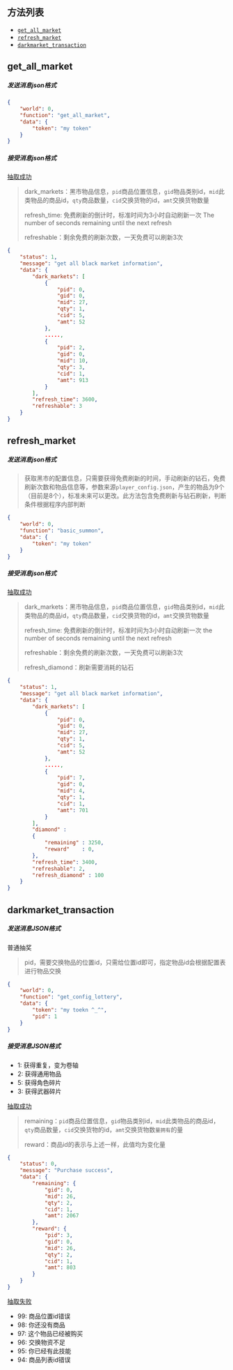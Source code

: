 ## 方法列表

* [`get_all_market`](##get_all_market)
* [`refresh_market`](##refresh_market)
* [`darkmarket_transaction`](##darkmarket_transaction)

## get_all_market

##### 发送消息json格式


```json
{
	"world": 0,
	"function": "get_all_market",
	"data": {
		"token": "my token"
	}
}
```

##### 接受消息json格式

[抽取成功]()

> dark_markets：黑市物品信息，`pid`商品位置信息，`gid`物品类别id，`mid`此类物品的商品id，`qty`商品数量，`cid`交换货物的id，`amt`交换货物数量
>
> refresh_time: 免费刷新的倒计时，标准时间为3小时自动刷新一次 The number of seconds remaining until the next refresh
>
> refreshable：剩余免费的刷新次数，一天免费可以刷新3次
>

```json
{
	"status": 1,
	"message": "get all black market information",
	"data": {
		"dark_markets": [
			{
				"pid": 0,
				"gid": 0,
				"mid": 27,
				"qty": 1,
				"cid": 5,
				"amt": 52
			},
			.....,
			{
				"pid": 2,
				"gid": 0,
				"mid": 10,
				"qty": 3,
				"cid": 1,
				"amt": 913
			}
		],
		"refresh_time": 3600,
		"refreshable": 3
	}
}
```



## refresh_market

##### 发送消息json格式

> 获取黑市的配置信息，只需要获得免费刷新的时间，手动刷新的钻石，免费刷新次数和物品信息等，参数来源`player_config.json`，产生的物品为9个（目前是8个），标准未来可以更改。此方法包含免费刷新与钻石刷新，判断条件根据程序内部判断

```json
{
	"world": 0,
	"function": "basic_summon",
	"data": {
		"token": "my token"
	}
}
```

##### 接受消息json格式

[抽取成功]()

> dark_markets：黑市物品信息，`pid`商品位置信息，`gid`物品类别id，`mid`此类物品的商品id，`qty`商品数量，`cid`交换货物的id，`amt`交换货物数量
>
> refresh_time: 免费刷新的倒计时，标准时间为3小时自动刷新一次 the number of seconds remaining until the next refresh
>
> refreshable：剩余免费的刷新次数，一天免费可以刷新3次
>
> refresh_diamond：刷新需要消耗的钻石

```json
{
	"status": 1,
	"message": "get all black market information",
	"data": {
		"dark_markets": [
			{
				"pid": 0,
				"gid": 0,
				"mid": 27,
				"qty": 1,
				"cid": 5,
				"amt": 52
			},
			.....,
			{
				"pid": 7,
				"gid": 0,
				"mid": 4,
				"qty": 1,
				"cid": 1,
				"amt": 701
			}
		],
		"diamond" :
		{
			"remaining" : 3250,
			"reward"    : 0,
		},
		"refresh_time": 3400,
		"refreshable": 2,
		"refresh_diamond" : 100
	}
}
```



## darkmarket_transaction

##### 发送消息JSON格式

普通抽奖

> pid，需要交换物品的位置id，只需给位置id即可，指定物品id会根据配置表进行物品交换

```json
{
	"world": 0, 
	"function": "get_config_lottery",
	"data": {
		"token": "my toekn ^_^",
		"pid": 1
	}
}
```

##### 接受消息JSON格式

* 1: 获得重复，变为卷轴
* 2: 获得通用物品
* 5: 获得角色碎片
* 3: 获得武器碎片

[抽取成功]()

> remaining：`pid`商品位置信息，`gid`物品类别id，`mid`此类物品的商品id，`qty`商品数量，`cid`交换货物的id，`amt`交换货物数`量拥有`的量
>
> reward：商品id的表示与上述一样，此值均为变化量

```json
{
	"status": 0,
	"message": "Purchase success",
	"data": {
		"remaining": {
			"gid": 0,
			"mid": 26,
			"qty": 2,
			"cid": 1,
			"amt": 2067
		},
		"reward": {
			"pid": 3,
			"gid": 0,
			"mid": 26,
			"qty": 2,
			"cid": 1,
			"amt": 803
		}
	}
}
```

[抽取失败]()

* 99: 商品位置id错误
* 98: 你还没有商品
* 97: 这个物品已经被购买
* 96: 交换物资不足
* 95: 你已经有此技能
* 94: 商品列表id错误


